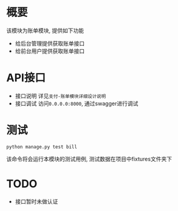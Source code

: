 # 概要
该模块为账单模块, 提供如下功能
+ 给后台管理提供获取账单接口
+ 给前台用户提供获取账单接口


# API接口
+ 接口说明 详见`支付-账单模块详细设计说明`
+ 接口调试 访问`0.0.0.0:8000`, 通过swagger进行调试

# 测试
```
python manage.py test bill
```
该命令将会运行本模块的测试用例, 测试数据在项目中fixtures文件夹下

# TODO
+ 接口暂时未做认证
